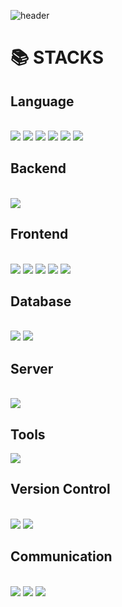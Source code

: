 ![header](https://capsule-render.vercel.app/api?type=venom&&&&color=0:C21292,100:EF4040&fontColor=FFA732&height=200&section=header&text=Welcome%20to%20Min's%20GitHub&fontSize=50)

<div height=20></div>
<div align=left><h1>📚 STACKS</h1></div>

<div align=left> 
  <h2>Language</h2><br>
  <img src="https://img.shields.io/badge/java-007396?style=for-the-badge&logo=java&logoColor=white">
  <img src="https://img.shields.io/badge/c%23-%23239120.svg?style=for-the-badge&logo=c-sharp&logoColor=white">
  <img src="https://img.shields.io/badge/Tailwind CSS-06B6D4?style=flat-square&amp;logo=Tailwind CSS&amp;logoColor=white">
  <img src="https://img.shields.io/badge/html5-E34F26?style=for-the-badge&logo=html5&logoColor=white"> 
  <img src="https://img.shields.io/badge/css-1572B6?style=for-the-badge&logo=css3&logoColor=white"> 
  <img src="https://img.shields.io/badge/javascript-F7DF1E?style=for-the-badge&logo=javascript&logoColor=black"> 
  <br>

  <h2>Backend</h2><br>
  <img src="https://img.shields.io/badge/spring-6DB33F?style=for-the-badge&logo=spring&logoColor=white">
  <br>

  <h2>Frontend</h2><br>
  <img src="https://img.shields.io/badge/react-61DAFB?style=for-the-badge&logo=react&logoColor=black">
  <img src="https://img.shields.io/badge/React Native-61DAFB?style=flat-square&amp;logo=React&amp;logoColor=black">
  <img src="https://img.shields.io/badge/jquery-0769AD?style=for-the-badge&logo=jquery&logoColor=white">
  <img src="https://img.shields.io/badge/JSON-000000?style=flat-square&amp;logo=json&amp;logoColor=white">
  <img src="https://img.shields.io/badge/bootstrap-7952B3?style=for-the-badge&logo=bootstrap&logoColor=white">
  <br>

  <h2>Database</h2><br>
  <img src="https://img.shields.io/badge/oracle-F80000?style=for-the-badge&logo=oracle&logoColor=white">
  <img src="https://img.shields.io/badge/MySQL-4479A1?style=flat-square&amp;logo=MySQL&amp;logoColor=white">
  <br>
  
  <h2>Server</h2><br>
  <img src="https://img.shields.io/badge/apache tomcat-F8DC75?style=for-the-badge&logo=apachetomcat&logoColor=white">

  <h2>Tools</h2>
  <img src="https://img.shields.io/badge/Visual Studio Code-007ACC?style=flat-square&amp;logo=Visual Studio Code&amp;logoColor=white">

  <h2>Version Control</h2><br>
  <img src="https://img.shields.io/badge/github-181717?style=for-the-badge&logo=github&logoColor=white">
  <img src="https://img.shields.io/badge/git-F05032?style=for-the-badge&logo=git&logoColor=white">
  <br>

  <h2>Communication</h2><br>
  <img src="https://img.shields.io/badge/notion-000000?style=for-the-badge&logo=notion&logoColor=white">
  <img src="https://img.shields.io/badge/kakaoTalk-FFCD00?style=for-the-badge&logo=kakaoTalk&logoColor=black">
  <img src="https://img.shields.io/badge/discord-5865F2?style=for-the-badge&logo=discord&logoColor=white">
  <br>
</div>
